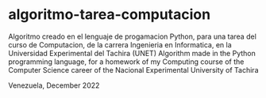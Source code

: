 # algoritmo-tarea-computacion
Algoritmo creado en el lenguaje de progamacion Python, para una tarea del curso de Computacion, de la carrera Ingenieria en Informatica, en la Universidad Experimental del Tachira (UNET)
Algorithm made in the Python programming language, for a homework of my Computing course of the Computer Science career of the Nacional Experimental University of Tachira

Venezuela, December 2022
